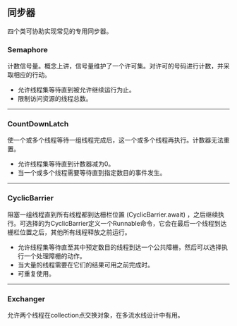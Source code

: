 ## 同步器
四个类可协助实现常见的专用同步器。

### Semaphore
计数信号量。概念上讲，信号量维护了一个许可集。对许可的号码进行计数，并采取相应的行动。
* 允许线程集等待直到被允许继续运行为止。
* 限制访问资源的线程总数。
***

### CountDownLatch
使一个或多个线程等待一组线程完成后，这一个或多个线程再执行。计数器无法重置。
* 允许线程集等待直到计数器减为0。
* 当一个或多个线程需要等待直到指定数目的事件发生。
***

### CyclicBarrier
阻塞一组线程直到所有线程都到达栅栏位置 (CyclicBarrier.await) ，之后继续执行。可选择的为CyclicBarrier定义一个Runnable命令，它会在最后一个线程到达栅栏位置之后，其他所有线程释放之前运行。
* 允许线程集等待直至其中预定数目的线程到达一个公共障栅，然后可以选择执行一个处理障栅的动作。
* 当大量的线程需要在它们的结果可用之前完成时。
* 可重复使用。
***

### Exchanger
允许两个线程在collection点交换对象，在多流水线设计中有用。
